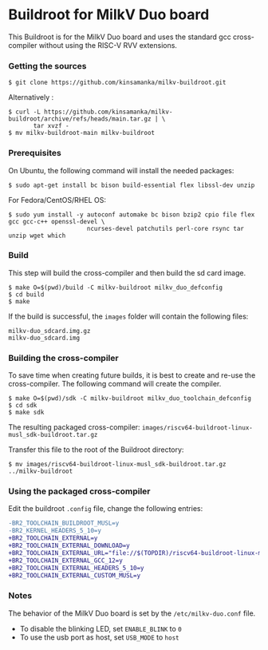 Buildroot for MilkV Duo board
=============================

This Buildroot is for the MilkV Duo board and uses the standard gcc cross-compiler without using the RISC-V RVV extensions.

###  Getting the sources

    $ git clone https://github.com/kinsamanka/milkv-buildroot.git
    
Alternatively :

    $ curl -L https://github.com/kinsamanka/milkv-buildroot/archive/refs/heads/main.tar.gz | \
           tar xvzf -
    $ mv milkv-buildroot-main milkv-buildroot

### Prerequisites

On Ubuntu, the following command will install the needed packages:

    $ sudo apt-get install bc bison build-essential flex libssl-dev unzip

For Fedora/CentOS/RHEL OS:

    $ sudo yum install -y autoconf automake bc bison bzip2 cpio file flex gcc gcc-c++ openssl-devel \
                          ncurses-devel patchutils perl-core rsync tar unzip wget which
                          
### Build

This step will build the cross-compiler and then build the sd card image.

    $ make O=$(pwd)/build -C milkv-buildroot milkv_duo_defconfig
    $ cd build
    $ make

If the build is successful, the ```images``` folder will contain the following files:

    milkv-duo_sdcard.img.gz
    milkv-duo_sdcard.img
    
### Building the cross-compiler

To save time when creating future builds, it is best to create and re-use the cross-compiler.
The following command will create the compiler.

    $ make O=$(pwd)/sdk -C milkv-buildroot milkv_duo_toolchain_defconfig
    $ cd sdk
    $ make sdk

The resulting packaged cross-compiler: ```images/riscv64-buildroot-linux-musl_sdk-buildroot.tar.gz```

Transfer this file to the root of the Buildroot directory:

    $ mv images/riscv64-buildroot-linux-musl_sdk-buildroot.tar.gz ../milkv-buildroot

### Using the packaged cross-compiler

Edit the buildroot ```.config``` file, change the following entries:

```diff
-BR2_TOOLCHAIN_BUILDROOT_MUSL=y
-BR2_KERNEL_HEADERS_5_10=y
+BR2_TOOLCHAIN_EXTERNAL=y
+BR2_TOOLCHAIN_EXTERNAL_DOWNLOAD=y
+BR2_TOOLCHAIN_EXTERNAL_URL="file://$(TOPDIR)/riscv64-buildroot-linux-musl_sdk-buildroot.tar.gz"
+BR2_TOOLCHAIN_EXTERNAL_GCC_12=y
+BR2_TOOLCHAIN_EXTERNAL_HEADERS_5_10=y
+BR2_TOOLCHAIN_EXTERNAL_CUSTOM_MUSL=y
```

### Notes

The behavior of the MilkV Duo board is set by the ```/etc/milkv-duo.conf``` file.

- To disable the blinking LED, set ```ENABLE_BLINK``` to ```0```
- To use the usb port as host, set ```USB_MODE``` to ```host```
